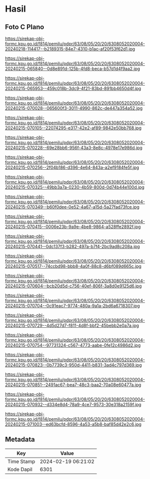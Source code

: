 # Hasil

## Foto C Plano

https://sirekap-obj-formc.kpu.go.id/f814/pemilu/pdpr/63/08/05/20/20/6308052020004-20240218-114417--b2189315-84e7-4310-b1ac-af20f53f62d1.jpg

https://sirekap-obj-formc.kpu.go.id/f814/pemilu/pdpr/63/08/05/20/20/6308052020004-20240215-065840--0d8e891d-125b-4fd8-beca-b57d1d4f9aa2.jpg

https://sirekap-obj-formc.kpu.go.id/f814/pemilu/pdpr/63/08/05/20/20/6308052020004-20240215-065953--459c018b-3dc9-4f21-83bd-891bb4650d4f.jpg

https://sirekap-obj-formc.kpu.go.id/f814/pemilu/pdpr/63/08/05/20/20/6308052020004-20240215-070028--065600f3-3011-4990-862c-de447a354a52.jpg

https://sirekap-obj-formc.kpu.go.id/f814/pemilu/pdpr/63/08/05/20/20/6308052020004-20240215-070105--22074295-e317-42e2-af89-9842e50bb768.jpg

https://sirekap-obj-formc.kpu.go.id/f814/pemilu/pdpr/63/08/05/20/20/6308052020004-20240215-070228--69e28bb6-956f-43a3-8e8c-4978e17e986d.jpg

https://sirekap-obj-formc.kpu.go.id/f814/pemilu/pdpr/63/08/05/20/20/6308052020004-20240215-070256--2f04b186-d396-4e64-843a-a2ef9184fe5f.jpg

https://sirekap-obj-formc.kpu.go.id/f814/pemilu/pdpr/63/08/05/20/20/6308052020004-20240215-070325--49bb3a7a-0230-4b59-800d-0d74b44e100d.jpg

https://sirekap-obj-formc.kpu.go.id/f814/pemilu/pdpr/63/08/05/20/20/6308052020004-20240215-070349--b60f0dee-0e52-4a67-a15d-5a27fad73fce.jpg

https://sirekap-obj-formc.kpu.go.id/f814/pemilu/pdpr/63/08/05/20/20/6308052020004-20240215-070415--0006e23b-9a9e-4be8-9864-a528ffe2892f.jpg

https://sirekap-obj-formc.kpu.go.id/f814/pemilu/pdpr/63/08/05/20/20/6308052020004-20240215-070441--0dc137f3-b282-497a-b7f4-2bc9ad8c208a.jpg

https://sirekap-obj-formc.kpu.go.id/f814/pemilu/pdpr/63/08/05/20/20/6308052020004-20240215-070517--74ccbd98-bbb8-4a0f-88c8-d6bf089d665c.jpg

https://sirekap-obj-formc.kpu.go.id/f814/pemilu/pdpr/63/08/05/20/20/6308052020004-20240215-070604--bcb20d5d-c756-40ef-806f-3a8d0e9125d6.jpg

https://sirekap-obj-formc.kpu.go.id/f814/pemilu/pdpr/63/08/05/20/20/6308052020004-20240215-070704--0c91eac7-9774-480a-9a1a-2bd6a6718307.jpg

https://sirekap-obj-formc.kpu.go.id/f814/pemilu/pdpr/63/08/05/20/20/6308052020004-20240215-070729--4d5d27d7-f811-4d8f-bbf2-45bebb2e0a7a.jpg

https://sirekap-obj-formc.kpu.go.id/f814/pemilu/pdpr/63/08/05/20/20/6308052020004-20240215-070754--97731324-c567-4773-aabe-0fe12c4986d2.jpg

https://sirekap-obj-formc.kpu.go.id/f814/pemilu/pdpr/63/08/05/20/20/6308052020004-20240215-070823--0b7739c3-950d-4411-b831-3ad4c797d369.jpg

https://sirekap-obj-formc.kpu.go.id/f814/pemilu/pdpr/63/08/05/20/20/6308052020004-20240215-070851--2491ac67-bea7-48c3-baa2-70a08e60477a.jpg

https://sirekap-obj-formc.kpu.go.id/f814/pemilu/pdpr/63/08/05/20/20/6308052020004-20240215-070932--d334e8d4-78a9-4ce7-9573-30e318a2159f.jpg

https://sirekap-obj-formc.kpu.go.id/f814/pemilu/pdpr/63/08/05/20/20/6308052020004-20240215-071003--ed63bcfd-8596-4a53-a5b8-baf85d42e2c6.jpg


## Metadata

| Key        | Value               |
| ---------- | ------------------- |
| Time Stamp | 2024-02-19 06:21:02 |
| Kode Dapil | 6301                |



